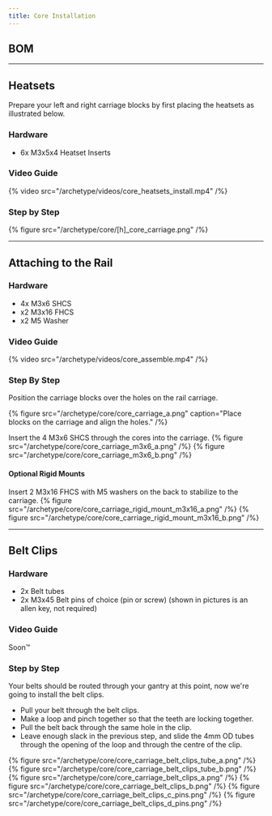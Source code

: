 ```yaml
---
title: Core Installation
---
```


## BOM

---

## Heatsets
Prepare your left and right carriage blocks by first placing the heatsets as illustrated below.

### Hardware
- 6x M3x5x4 Heatset Inserts

### Video Guide
{% video src="/archetype/videos/core_heatsets_install.mp4" /%}

### Step by Step
{% figure src="/archetype/core/[h]_core_carriage.png" /%}

---

## Attaching to the Rail

### Hardware
- 4x M3x6 SHCS
- x2 M3x16 FHCS
- x2 M5 Washer

### Video Guide
{% video src="/archetype/videos/core_assemble.mp4" /%}

### Step By Step
Position the carriage blocks over the holes on the rail carriage.

{% figure src="/archetype/core/core_carriage_a.png" caption="Place blocks on the carriage and align the holes." /%}

Insert the 4 M3x6 SHCS through the cores into the carriage.
{% figure src="/archetype/core/core_carriage_m3x6_a.png" /%}
{% figure src="/archetype/core/core_carriage_m3x6_b.png" /%}

#### Optional Rigid Mounts
Insert 2 M3x16 FHCS with M5 washers on the back to stabilize to the carriage.
{% figure src="/archetype/core/core_carriage_rigid_mount_m3x16_a.png" /%}
{% figure src="/archetype/core/core_carriage_rigid_mount_m3x16_b.png" /%}

---

## Belt Clips

### Hardware
- 2x Belt tubes
- 2x M3x45 Belt pins of choice (pin or screw) (shown in pictures is an allen key, not required)

### Video Guide
Soon™

### Step by Step
Your belts should be routed through your gantry at this point, now we're going to install the belt clips.

- Pull your belt through the belt clips.
- Make a loop and pinch together so that the teeth are locking together.
- Pull the belt back through the same hole in the clip.
- Leave enough slack in the previous step, and slide the 4mm OD tubes through the opening of the loop and through the centre of the clip.

{% figure src="/archetype/core/core_carriage_belt_clips_tube_a.png" /%}
{% figure src="/archetype/core/core_carriage_belt_clips_tube_b.png" /%}
{% figure src="/archetype/core/core_carriage_belt_clips_a.png" /%}
{% figure src="/archetype/core/core_carriage_belt_clips_b.png" /%}
{% figure src="/archetype/core/core_carriage_belt_clips_c_pins.png" /%}
{% figure src="/archetype/core/core_carriage_belt_clips_d_pins.png" /%}
